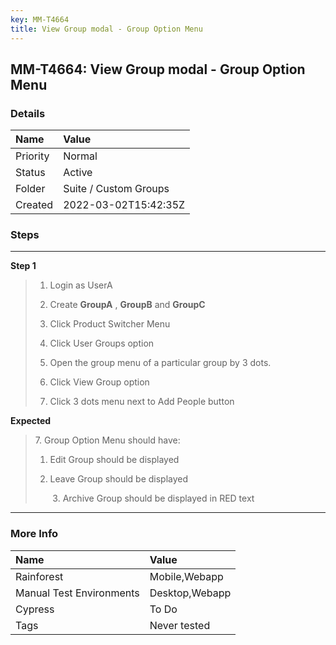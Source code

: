 ```yaml
---
key: MM-T4664
title: View Group modal - Group Option Menu
---
```


## MM-T4664: View Group modal - Group Option Menu

### Details

| Name     | Value                 |
| :------- | :-------------------- |
| Priority | Normal                |
| Status   | Active                |
| Folder   | Suite / Custom Groups |
| Created  | 2022-03-02T15:42:35Z  |

### Steps

<hr/>

**Step 1**

> <article><ol><li><p>Login as UserA</p></li><li>Create <strong>GroupA</strong> , <strong>GroupB</strong> and <strong>GroupC</strong></li><li><p>Click Product Switcher Menu </p></li><li><p>Click User Groups option</p></li><li><p>Open the group menu of a particular group by 3 dots.</p></li><li><p>Click View Group option</p></li><li><p>Click 3 dots menu next to Add People button</p></li></ol></article>

**Expected**

> <article><p>7. Group Option Menu should have:</p><ol><li><p>Edit Group should be displayed </p></li><li><p>Leave Group should be displayed </p></li></ol>       3. Archive Group should be displayed in RED text</article>

<hr/>

### More Info

| Name                     | Value          |
| :----------------------- | :------------- |
| Rainforest               | Mobile,Webapp  |
| Manual Test Environments | Desktop,Webapp |
| Cypress                  | To Do          |
| Tags                     | Never tested   |
